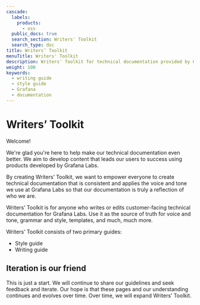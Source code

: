 ```yaml
---
cascade:
  labels:
    products:
      - oss
  public_docs: true
  search_section: Writers' Toolkit
  search_type: doc
title: Writers’ Toolkit
menuTitle: Writers' Toolkit
description: Writers' Toolkit for technical documentation provided by Grafana Labs
weight: 100
keywords:
  - writing guide
  - style guide
  - Grafana
  - documentation
---
```


# Writers’ Toolkit

<!-- vale Grafana.Exclamation = NO -->

Welcome!

<!-- vale Grafana.Exclamation = YES -->

We're glad you're here to help make our technical documentation even better. We aim to develop content that leads our users to success using products developed by Grafana Labs.

By creating Writers’ Toolkit, we want to empower everyone to create technical documentation that is consistent and applies the voice and tone we use at Grafana Labs so that our documentation is truly a reflection of who we are.

Writers’ Toolkit is for anyone who writes or edits customer-facing technical documentation for Grafana Labs. Use it as the source of truth for voice and tone, grammar and style, templates, and much, much more.

Writers’ Toolkit consists of two primary guides:

- Style guide
- Writing guide

## Iteration is our friend

This is just a start. We will continue to share our guidelines and seek feedback and iterate. Our hope is that these pages and our understanding continues and evolves over time. Over time, we will expand Writers’ Toolkit.
